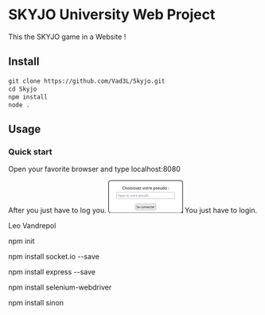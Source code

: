 # SKYJO University Web Project

This the SKYJO game in a Website !

## Install

```
git clone https://github.com/Vad3L/Skyjo.git
cd Skyjo
npm install
node .
```

## Usage

### Quick start

Open your favorite browser and type localhost:8080

After you just have to log you.
[<img src="./public/img/login.png" width="150px"/>](./public/img/login.png)
You just have to login.

Leo Vandrepol 

npm init 

npm install socket.io --save

npm install express --save

npm install selenium-webdriver

npm install sinon
